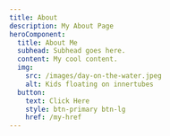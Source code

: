 ```yaml
---
title: About
description: My About Page
heroComponent:
  title: About Me
  subhead: Subhead goes here.
  content: My cool content.
  img:
    src: /images/day-on-the-water.jpeg
    alt: Kids floating on innertubes
  button:
    text: Click Here
    style: btn-primary btn-lg
    href: /my-href
---
```

